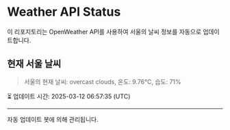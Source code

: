 
# Weather API Status

이 리포지토리는 OpenWeather API를 사용하여 서울의 날씨 정보를 자동으로 업데이트합니다.

## 현재 서울 날씨
> 서울의 현재 날씨: overcast clouds, 온도: 9.76°C, 습도: 71%

⏳ 업데이트 시간: 2025-03-12 06:57:35 (UTC)

---
자동 업데이트 봇에 의해 관리됩니다.
